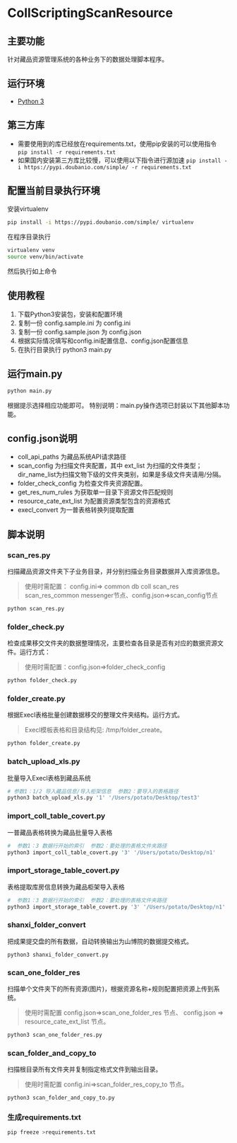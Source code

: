 # CollScriptingScanResource

## 主要功能

针对藏品资源管理系统的各种业务下的数据处理脚本程序。

## 运行环境

- [Python 3](https://www.python.org/)

## 第三方库

- 需要使用到的库已经放在requirements.txt，使用pip安装的可以使用指令  
  `pip install -r requirements.txt`
- 如果国内安装第三方库比较慢，可以使用以下指令进行源加速
  `pip install -i https://pypi.doubanio.com/simple/ -r requirements.txt`


## 配置当前目录执行环境

安装virtualenv
```bash
pip install -i https://pypi.doubanio.com/simple/ virtualenv
```

在程序目录执行
```bash
virtualenv venv
source venv/bin/activate
```
然后执行如上命令

## 使用教程

1. 下载Python3安装包，安装和配置环境
2. 复制一份 config.sample.ini 为 config.ini
3. 复制一份 config.sample.json 为 config.json
4. 根据实际情况填写和config.ini配置信息、config.json配置信息
5. 在执行目录执行 python3 main.py

## 运行main.py

```bash
python main.py
```

根据提示选择相应功能即可。 特别说明：main.py操作选项已封装以下其他脚本功能。

## config.json说明

* coll_api_paths 为藏品系统API请求路径
* scan_config 为扫描文件夹配置，其中 ext_list 为扫描的文件类型；dir_name_list为扫描文物下级的文件夹类别，如果是多级文件夹请用/分隔。
* folder_check_config 为检查文件夹资源配置。
* get_res_num_rules 为获取单一目录下资源文件匹配规则
* resource_cate_ext_list 为配置资源类型包含的资源格式
* execl_convert 为一普表格转换列提取配置


## 脚本说明

### scan_res.py

扫描藏品资源文件夹下子业务目录，并分别扫描业务目录数据并入库资源信息。

> 使用时需配置： config.ini=> common db coll scan_res scan_res_common messenger节点、config.json=>scan_config节点

```bash
python scan_res.py
```

### folder_check.py

检查成果移交文件夹的数据整理情况，主要检查各目录是否有对应的数据资源文件。运行方式：

> 使用时需配置：config.json=>folder_check_config


```bash
python folder_check.py 
```

### folder_create.py

根据Execl表格批量创建数据移交的整理文件夹结构。运行方式。

> Execl模板表格和目录结构见: /tmp/folder_create。

```bash
python folder_create.py
```

### batch_upload_xls.py

批量导入Execl表格到藏品系统

```bash
# 参数1：1/2 导入藏品信息/导入柜架信息  参数2：要导入的表格路径
python3 batch_upload_xls.py '1' '/Users/potato/Desktop/test3'
```

### import_coll_table_covert.py

一普藏品表格转换为藏品批量导入表格
```bash
#  参数1：3 数据行开始的索引  参数2：要处理的表格文件夹路径
python3 import_coll_table_covert.py '3' '/Users/potato/Desktop/n1'
```

### import_storage_table_covert.py

表格提取库房信息转换为藏品柜架导入表格
```bash
#  参数1：3 数据行开始的索引  参数2：要处理的表格文件夹路径
python3 import_storage_table_covert.py '3' '/Users/potato/Desktop/n1'
```

### shanxi_folder_convert

把成果提交盘的所有数据，自动转换输出为山博院的数据提交格式。

```
python3 shanxi_folder_convert.py
```

### scan_one_folder_res

扫描单个文件夹下的所有资源(图片)，根据资源名称+规则配置把资源上传到系统。

> 使用时需配置 config.json=>scan_one_folder_res 节点、 config.json => resource_cate_ext_list 节点。

```bash
python3 scan_one_folder_res.py
```

### scan_folder_and_copy_to

扫描根目录所有文件夹并复制指定格式文件到输出目录。

> 使用时需配置 config.ini=>scan_folder_res_copy_to 节点。

```bash
python3 scan_folder_and_copy_to.py
```


### 生成requirements.txt

```bash
pip freeze >requirements.txt
```